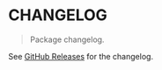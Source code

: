 # CHANGELOG

> Package changelog.

See [GitHub Releases](https://github.com/stdlib-js/math-strided-special-dfloor/releases) for the changelog.